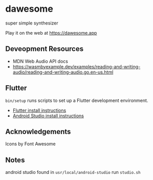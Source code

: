 # dawesome
super simple synthesizer

Play it on the web at https://dawesome.app

## Deveopment Resources
- MDN Web Audio API docs
- https://wasmbyexample.dev/examples/reading-and-writing-audio/reading-and-writing-audio.go.en-us.html

## Flutter
`bin/setup` runs scripts to set up a Flutter development environment.
 - [Flutter install instructions](https://docs.flutter.dev/get-started/install)
 - [Android Studio install instructions](https://developer.android.com/studio/install#64bit-libs)


## Acknowledgements
Icons by Font Awesome

## Notes
android studio found in `usr/local/android-studio`
run `studio.sh`
